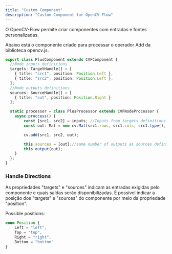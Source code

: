 ```yaml
---
title: "Custom Component"
description: "Custom Component for OpenCV-Flow"
---
```


O OpenCV-Flow permite criar componentes com entradas e fontes personalizadas.

Abaixo está o componente criado para processar o operador Add da biblioteca opencv.js.

```typescript
export class PlusComponent extends CVFComponent {
  //Node inputs definitions
  targets: TargetHandle[] = [
    { title: "src1", position: Position.Left },
    { title: "src2", position: Position.Left },
  ];
  //Node outputs definitions
  sources: SourceHandle[] = [
    { title: "out", position: Position.Right }
  ];

  static processor = class PlusProcessor extends CVFNodeProcessor {
    async proccess() {
        const [src1, src2] = inputs; //Inputs from targets definitions
        const out: Mat = new cv.Mat(src1.rows, src1.cols, src1.type(), new cv.Scalar(0));

        cv.add(src1, src2, out);

        this.sources = [out];//same number of outputs as sources definitions
        this.output(out);
    }
  };
}
```


### Handle Directions

As propriedades "targets" e "sources" indicam as entradas exigidas pelo componente e quais saídas serão disponibilizadas.
É possível indicar a posição dos "targets" e "sources" do componente por meio da propriedade "position".

Possible positions:
```typescript
enum Position {
    Left = "left",
    Top = "top",
    Right = "right",
    Bottom = "bottom"
}
```